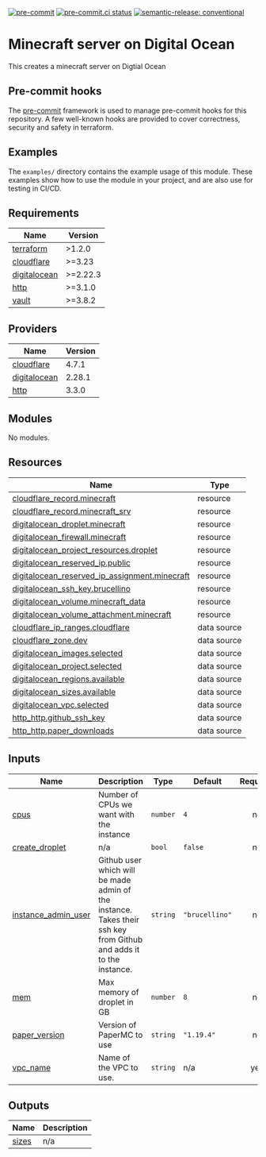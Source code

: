 [![pre-commit](https://img.shields.io/badge/pre--commit-enabled-brightgreen?logo=pre-commit&logoColor=white)](https://github.com/pre-commit/pre-commit) [![pre-commit.ci status](https://results.pre-commit.ci/badge/github/brucellino/terraform-digitalocean-minecraft-server/main.svg)](https://results.pre-commit.ci/latest/github/brucellino/terraform-digitalocean-minecraft-server/main) [![semantic-release: conventional](https://img.shields.io/badge/semantic--release-conventional-e10079?logo=semantic-release)](https://github.com/semantic-release/semantic-release)

# Minecraft server on Digital Ocean

This creates a minecraft server on Digtial Ocean

## Pre-commit hooks

<!-- Edit this section or delete if you make no change  -->

The [pre-commit](https://pre-commit.com) framework is used to manage pre-commit hooks for this repository.
A few well-known hooks are provided to cover correctness, security and safety in terraform.

## Examples

The `examples/` directory contains the example usage of this module.
These examples show how to use the module in your project, and are also use for testing in CI/CD.

<!--

Modify this section according to the kinds of examples you want
You may want to change the names of the examples or the kinds of
examples themselves

-->

<!-- BEGIN_TF_DOCS -->
## Requirements

| Name | Version |
|------|---------|
| <a name="requirement_terraform"></a> [terraform](#requirement\_terraform) | >1.2.0 |
| <a name="requirement_cloudflare"></a> [cloudflare](#requirement\_cloudflare) | >=3.23 |
| <a name="requirement_digitalocean"></a> [digitalocean](#requirement\_digitalocean) | >=2.22.3 |
| <a name="requirement_http"></a> [http](#requirement\_http) | >=3.1.0 |
| <a name="requirement_vault"></a> [vault](#requirement\_vault) | >=3.8.2 |

## Providers

| Name | Version |
|------|---------|
| <a name="provider_cloudflare"></a> [cloudflare](#provider\_cloudflare) | 4.7.1 |
| <a name="provider_digitalocean"></a> [digitalocean](#provider\_digitalocean) | 2.28.1 |
| <a name="provider_http"></a> [http](#provider\_http) | 3.3.0 |

## Modules

No modules.

## Resources

| Name | Type |
|------|------|
| [cloudflare_record.minecraft](https://registry.terraform.io/providers/cloudflare/cloudflare/latest/docs/resources/record) | resource |
| [cloudflare_record.minecraft_srv](https://registry.terraform.io/providers/cloudflare/cloudflare/latest/docs/resources/record) | resource |
| [digitalocean_droplet.minecraft](https://registry.terraform.io/providers/digitalocean/digitalocean/latest/docs/resources/droplet) | resource |
| [digitalocean_firewall.minecraft](https://registry.terraform.io/providers/digitalocean/digitalocean/latest/docs/resources/firewall) | resource |
| [digitalocean_project_resources.droplet](https://registry.terraform.io/providers/digitalocean/digitalocean/latest/docs/resources/project_resources) | resource |
| [digitalocean_reserved_ip.public](https://registry.terraform.io/providers/digitalocean/digitalocean/latest/docs/resources/reserved_ip) | resource |
| [digitalocean_reserved_ip_assignment.minecraft](https://registry.terraform.io/providers/digitalocean/digitalocean/latest/docs/resources/reserved_ip_assignment) | resource |
| [digitalocean_ssh_key.brucellino](https://registry.terraform.io/providers/digitalocean/digitalocean/latest/docs/resources/ssh_key) | resource |
| [digitalocean_volume.minecraft_data](https://registry.terraform.io/providers/digitalocean/digitalocean/latest/docs/resources/volume) | resource |
| [digitalocean_volume_attachment.minecraft](https://registry.terraform.io/providers/digitalocean/digitalocean/latest/docs/resources/volume_attachment) | resource |
| [cloudflare_ip_ranges.cloudflare](https://registry.terraform.io/providers/cloudflare/cloudflare/latest/docs/data-sources/ip_ranges) | data source |
| [cloudflare_zone.dev](https://registry.terraform.io/providers/cloudflare/cloudflare/latest/docs/data-sources/zone) | data source |
| [digitalocean_images.selected](https://registry.terraform.io/providers/digitalocean/digitalocean/latest/docs/data-sources/images) | data source |
| [digitalocean_project.selected](https://registry.terraform.io/providers/digitalocean/digitalocean/latest/docs/data-sources/project) | data source |
| [digitalocean_regions.available](https://registry.terraform.io/providers/digitalocean/digitalocean/latest/docs/data-sources/regions) | data source |
| [digitalocean_sizes.available](https://registry.terraform.io/providers/digitalocean/digitalocean/latest/docs/data-sources/sizes) | data source |
| [digitalocean_vpc.selected](https://registry.terraform.io/providers/digitalocean/digitalocean/latest/docs/data-sources/vpc) | data source |
| [http_http.github_ssh_key](https://registry.terraform.io/providers/hashicorp/http/latest/docs/data-sources/http) | data source |
| [http_http.paper_downloads](https://registry.terraform.io/providers/hashicorp/http/latest/docs/data-sources/http) | data source |

## Inputs

| Name | Description | Type | Default | Required |
|------|-------------|------|---------|:--------:|
| <a name="input_cpus"></a> [cpus](#input\_cpus) | Number of CPUs we want with the instance | `number` | `4` | no |
| <a name="input_create_droplet"></a> [create\_droplet](#input\_create\_droplet) | n/a | `bool` | `false` | no |
| <a name="input_instance_admin_user"></a> [instance\_admin\_user](#input\_instance\_admin\_user) | Github user which will be made admin of the instance. Takes their ssh key from Github and adds it to the instance. | `string` | `"brucellino"` | no |
| <a name="input_mem"></a> [mem](#input\_mem) | Max memory of droplet in GB | `number` | `8` | no |
| <a name="input_paper_version"></a> [paper\_version](#input\_paper\_version) | Version of PaperMC to use | `string` | `"1.19.4"` | no |
| <a name="input_vpc_name"></a> [vpc\_name](#input\_vpc\_name) | Name of the VPC to use. | `string` | n/a | yes |

## Outputs

| Name | Description |
|------|-------------|
| <a name="output_sizes"></a> [sizes](#output\_sizes) | n/a |
<!-- END_TF_DOCS -->
